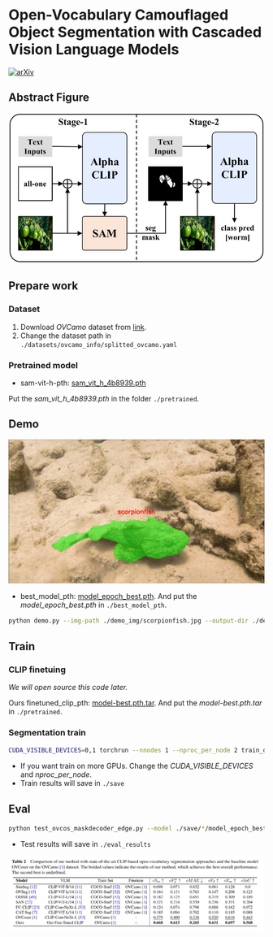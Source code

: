 # Open-Vocabulary Camouflaged Object Segmentation with Cascaded Vision Language Models

[![arXiv](https://img.shields.io/badge/arXiv-2506.19300-orange.svg)](https://arxiv.org/abs/2506.19300)


## Abstract Figure

![Overview](./show_img/overview.jpg)

## Prepare work

### Dataset

1. Download *OVCamo* dataset from [link](https://github.com/lartpang/OVCamo).
2. Change the dataset path in `./datasets/ovcamo_info/splitted_ovcamo.yaml`

### Pretrained model

- sam-vit-h-pth: [sam_vit_h_4b8939.pth](https://dl.fbaipublicfiles.com/segment_anything/sam_vit_h_4b8939.pth)

Put the *sam_vit_h_4b8939.pth*  in the folder `./pretrained`.



## Demo

![demo_image](./show_img/images.gif)

- best_model_pth: [model_epoch_best.pth]( https://pan.baidu.com/s/1S6rWjBe-MNkV64t83nXKDQ?pwd=3zdc ). And put the *model_epoch_best.pth* in `./best_model_pth`.

```bash
python demo.py --img-path ./demo_img/scorpionfish.jpg --output-dir ./demo_img --config ./configs/demo.yaml --model ./best_model_pth/model_epoch_best.pth
```



## Train

### CLIP finetuing

*We will open source this code later.*

Ours finetuned_clip_pth: [model-best.pth.tar]( https://pan.baidu.com/s/1S6rWjBe-MNkV64t83nXKDQ?pwd=3zdc ). And put the *model-best.pth.tar* in `./pretrained`.

### Segmentation train

```bash
CUDA_VISIBLE_DEVICES=0,1 torchrun --nnodes 1 --nproc_per_node 2 train_ovcos_maskdecoder_edge.py --config ./configs/ovcos-sam-vit-h-maskdecoder-edge.yaml
```

- If you want train on more GPUs. Change the *CUDA_VISIBLE_DEVICES* and *nproc_per_node*.
- Train results will save in `./save`



## Eval

```bash
python test_ovcos_maskdecoder_edge.py --model ./save/*/model_epoch_best.pth
```

- Test results will save in `./eval_results`

![eval_results](./show_img/eval_results.jpg)









